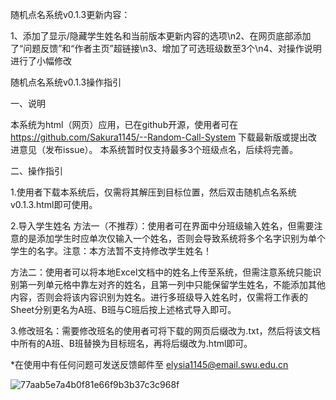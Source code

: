 随机点名系统v0.1.3更新内容：

1、添加了显示/隐藏学生姓名和当前版本更新内容的选项\n2、在网页底部添加了“问题反馈”和“作者主页”超链接\n3、增加了可选班级数至3个\n4、对操作说明进行了小幅修改

随机点名系统v0.1.3操作指引

一、说明

本系统为html（网页）应用，已在github开源，使用者可在 https://github.com/Sakura1145/--Random-Call-System 下载最新版或提出改进意见（发布issue）。
本系统暂时仅支持最多3个班级点名，后续将完善。

二、操作指引

1.使用者下载本系统后，仅需将其解压到目标位置，然后双击随机点名系统v0.1.3.html即可使用。

2.导入学生姓名
方法一（不推荐）：使用者可在界面中分班级输入姓名，但需要注意的是添加学生时应单次仅输入一个姓名，否则会导致系统将多个名字识别为单个学生的名字。注意：本方法暂不支持修改学生姓名！

方法二：使用者可以将本地Excel文档中的姓名上传至系统，但需注意系统只能识别第一列单元格中靠左对齐的姓名，且第一列中只能保留学生姓名，不能添加其他内容，否则会将该内容识别为姓名。进行多班级导入姓名时，仅需将工作表的Sheet分别更名为A班、B班与C班后按上述格式导入即可。

3.修改班名：需要修改班名的使用者可将下载的网页后缀改为.txt，然后将该文档中所有的A班、B班替换为目标班名，再将后缀改为.html即可。


*在使用中有任何问题可发送反馈邮件至 elysia1145@email.swu.edu.cn

![77aab5e7a4b0f81e66f9b3b37c3c968f](https://github.com/Sakura1145/--Random-Call-System/assets/137955819/821f8aae-af8d-4070-b85e-a4a66dd5d4af)
